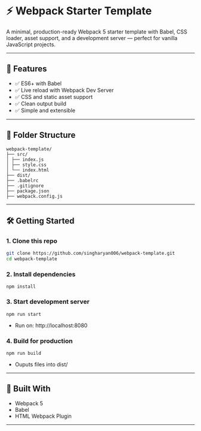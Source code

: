 ﻿# ⚡ Webpack Starter Template

A minimal, production-ready Webpack 5 starter template with Babel, CSS loader, asset support, and a development server — perfect for vanilla JavaScript projects.

---

## 🚀 Features

- ✅ ES6+ with Babel
- ✅ Live reload with Webpack Dev Server
- ✅ CSS and static asset support
- ✅ Clean output build
- ✅ Simple and extensible

---

## 📁 Folder Structure

```
webpack-template/
├── src/
│ ├── index.js
│ ├── style.css
│ └── index.html
├── dist/
├── .babelrc
├── .gitignore
├── package.json
├── webpack.config.js
```

---

## 🛠️ Getting Started

### 1. Clone this repo

```bash
git clone https://github.com/singharyan006/webpack-template.git
cd webpack-template
```

### 2. Install dependencies

```
npm install
```
### 3. Start development server

```
npm run start
```
- Run on: http://localhost:8080

### 4. Build for production

```
npm run build
```
- Ouputs files into dist/

---

## 🧰 Built With
- Webpack 5
- Babel
- HTML Webpack Plugin

---

